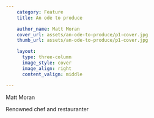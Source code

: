 ```yaml
---
    category: Feature
    title: An ode to produce

    author_name: Matt Moran
    cover_url: assets/an-ode-to-produce/p1-cover.jpg
    thumb_url: assets/an-ode-to-produce/p1-cover.jpg

    layout:
      type: three-column
      image_style: cover
      image_align: right
      content_valign: middle

---
```


<div class="author-details">
  <p class="author-name">Matt Moran</p>
  <p>Renowned chef and restauranter</p>
</div>